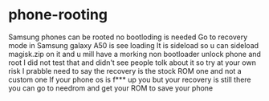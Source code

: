 # phone-rooting
Samsung phones can be rooted no bootloding is needed
Go to recovery mode in Samsung galaxy A50 is see loading
It is sideload so u can sideload magisk.zip on it and u mill have a morking non bootloader unlock phone and root
I did not test that and didn't see people tolk about it so try at your own risk
I prabble need to say the recovery is the stock ROM one and not a custom one
If your phone os is f*** up you but your recovery is still there 
you can go to needrom and get your ROM to save your phone
